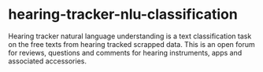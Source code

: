 # hearing-tracker-nlu-classification
Hearing tracker natural language understanding is a text classification task on the free texts from hearing tracked scrapped data. This is an open forum for reviews, questions and comments for hearing instruments, apps and associated accessories.

